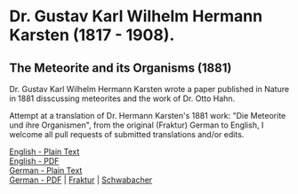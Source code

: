 # Dr. Gustav Karl Wilhelm Hermann Karsten (1817 - 1908).

## The Meteorite and its Organisms (1881)

Dr. Gustav Karl Wilhelm Hermann Karsten wrote a paper published in Nature in 1881 disscussing meteorites and the work of Dr. Otto Hahn.

Attempt at a translation of Dr. Hermann Karsten's 1881 work: "Die Meteorite und ihre Organismen", from the original (Fraktur) German to English, I welcome all pull requests of submitted translations and/or edits.

[English - Plain Text](DIE-METEORITE-UND-IHRE-ORGANISMEN/full-text-english.md)  
[English - PDF](https://cdn.solaranamnesis.com/HermannKarsten/herman_karston_die_meteorite_und_ihre_organismen_english_PDFlaTex.pdf)  
[German - Plain Text](DIE-METEORITE-UND-IHRE-ORGANISMEN/full-text-german.md)  
[German - PDF](https://cdn.solaranamnesis.com/HermannKarsten/herman_karston_die_meteorite_und_ihre_organismen_german_PDFlaTex.pdf) | [Fraktur](https://cdn.solaranamnesis.com/HermannKarsten/herman_karston_die_meteorite_und_ihre_organismen_german_PDFlaTex-frak.pdf) | [Schwabacher](https://cdn.solaranamnesis.com/HermannKarsten/herman_karston_die_meteorite_und_ihre_organismen_german_PDFlaTex-swab.pdf)  

